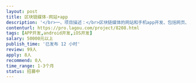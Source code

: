 ```yaml
---                
layout: post       
title: 区块链媒体-网站+app           
description: '</br>一、项目描述：</br>区块链媒体的网站和手机app开发、包括网页、iOS和Android两端，</br>二、主要功能点：</br>1-网站已经有了，使用wordpress模板，在wordpress基础上进行二次开发，需要增加行情、快讯、活动展示等功能</br>2-app需要包含新闻信息流、快讯、行情等</br>三、可参考产品：</br>金色财经： www.jinse.com </br>币世界：www.bishijie.com</br>四、人员要求：</br>1、有区块链媒体App产品的开发经验；</br>2、精通Java或PHP，熟悉python、go等技术，部署服务器是Linux 环境，不选 window。</br>3、有wordpress开发经验</br>4、良好的沟通能力和契约精神。</br>'     
contenturl: https://pro.lagou.com/project/8208.html      
tags: [APP开发,android开发,iOS开发]            
salary: 50000元以上          
publish_time: '已发布 12 小时'         
review: 99人                   
apply: 8人                   
recommend: 0人                   
time_range: 1-3个月              
status: 招募中                  
---                 
```


